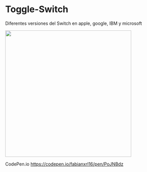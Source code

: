 # Toggle-Switch
Diferentes versiones del Switch en apple, google, IBM y microsoft

<img height="400" src="file:///C:/Users/Fabian/OneDrive/Escritorio/Screenshot%20(39).png" />

CodePen.io https://codepen.io/fabianxrl16/pen/PoJNBdz
